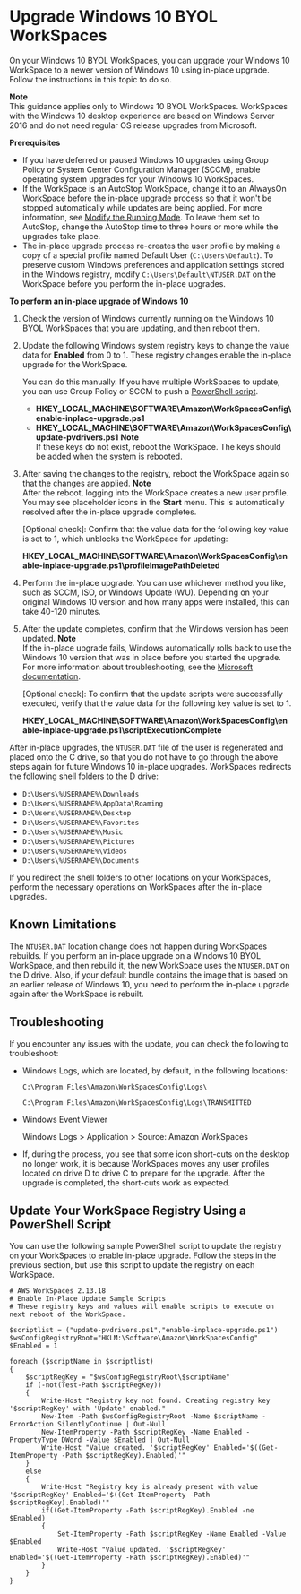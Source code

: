 # Upgrade Windows 10 BYOL WorkSpaces<a name="upgrade-windows-10-byol-workspaces"></a>

On your Windows 10 BYOL WorkSpaces, you can upgrade your Windows 10 WorkSpace to a newer version of Windows 10 using in\-place upgrade\. Follow the instructions in this topic to do so\.

**Note**  
This guidance applies only to Windows 10 BYOL WorkSpaces\. WorkSpaces with the Windows 10 desktop experience are based on Windows Server 2016 and do not need regular OS release upgrades from Microsoft\.

**Prerequisites**
+ If you have deferred or paused Windows 10 upgrades using Group Policy or System Center Configuration Manager \(SCCM\), enable operating system upgrades for your Windows 10 WorkSpaces\.
+ If the WorkSpace is an AutoStop WorkSpace, change it to an AlwaysOn WorkSpace before the in\-place upgrade process so that it won't be stopped automatically while updates are being applied\. For more information, see [Modify the Running Mode](running-mode.md#modify-running-mode)\. To leave them set to AutoStop, change the AutoStop time to three hours or more while the upgrades take place\.
+ The in\-place upgrade process re\-creates the user profile by making a copy of a special profile named Default User \(`C:\Users\Default`\)\. To preserve custom Windows preferences and application settings stored in the Windows registry, modify `C:\Users\Default\NTUSER.DAT` on the WorkSpace before you perform the in\-place upgrades\.

**To perform an in\-place upgrade of Windows 10**

1. Check the version of Windows currently running on the Windows 10 BYOL WorkSpaces that you are updating, and then reboot them\.

1. Update the following Windows system registry keys to change the value data for **Enabled** from 0 to 1\. These registry changes enable the in\-place upgrade for the WorkSpace\.

    You can do this manually\. If you have multiple WorkSpaces to update, you can use Group Policy or SCCM to push a [PowerShell script](#update-windows-10-byol-script)\.
   + **HKEY\_LOCAL\_MACHINE\\SOFTWARE\\Amazon\\WorkSpacesConfig\\enable\-inplace\-upgrade\.ps1**
   + **HKEY\_LOCAL\_MACHINE\\SOFTWARE\\Amazon\\WorkSpacesConfig\\update\-pvdrivers\.ps1**
**Note**  
If these keys do not exist, reboot the WorkSpace\. The keys should be added when the system is rebooted\.

1. After saving the changes to the registry, reboot the WorkSpace again so that the changes are applied\.
**Note**  
After the reboot, logging into the WorkSpace creates a new user profile\. You may see placeholder icons in the **Start** menu\. This is automatically resolved after the in\-place upgrade completes\.

   \[Optional check\]: Confirm that the value data for the following key value is set to 1, which unblocks the WorkSpace for updating:

   **HKEY\_LOCAL\_MACHINE\\SOFTWARE\\Amazon\\WorkSpacesConfig\\enable\-inplace\-upgrade\.ps1\\profileImagePathDeleted**

1. Perform the in\-place upgrade\. You can use whichever method you like, such as SCCM, ISO, or Windows Update \(WU\)\. Depending on your original Windows 10 version and how many apps were installed, this can take 40\-120 minutes\.

1. After the update completes, confirm that the Windows version has been updated\.
**Note**  
If the in\-place upgrade fails, Windows automatically rolls back to use the Windows 10 version that was in place before you started the upgrade\. For more information about troubleshooting, see the [Microsoft documentation](https://docs.microsoft.com/en-us/windows/deployment/upgrade/resolve-windows-10-upgrade-errors)\.

   \[Optional check\]: To confirm that the update scripts were successfully executed, verify that the value data for the following key value is set to 1\.

   **HKEY\_LOCAL\_MACHINE\\SOFTWARE\\Amazon\\WorkSpacesConfig\\enable\-inplace\-upgrade\.ps1\\scriptExecutionComplete**

After in\-place upgrades, the `NTUSER.DAT` file of the user is regenerated and placed onto the C drive, so that you do not have to go through the above steps again for future Windows 10 in\-place upgrades\. WorkSpaces redirects the following shell folders to the D drive:
+ `D:\Users\%USERNAME%\Downloads`
+ `D:\Users\%USERNAME%\AppData\Roaming`
+ `D:\Users\%USERNAME%\Desktop`
+ `D:\Users\%USERNAME%\Favorites`
+ `D:\Users\%USERNAME%\Music`
+ `D:\Users\%USERNAME%\Pictures`
+ `D:\Users\%USERNAME%\Videos`
+ `D:\Users\%USERNAME%\Documents`

If you redirect the shell folders to other locations on your WorkSpaces, perform the necessary operations on WorkSpaces after the in\-place upgrades\.

## Known Limitations<a name="byol-known-limitations"></a>

The `NTUSER.DAT` location change does not happen during WorkSpaces rebuilds\. If you perform an in\-place upgrade on a Windows 10 BYOL WorkSpace, and then rebuild it, the new WorkSpace uses the `NTUSER.DAT` on the D drive\. Also, if your default bundle contains the image that is based on an earlier release of Windows 10, you need to perform the in\-place upgrade again after the WorkSpace is rebuilt\.

## Troubleshooting<a name="byol-troubleshooting"></a>

If you encounter any issues with the update, you can check the following to troubleshoot:
+ Windows Logs, which are located, by default, in the following locations:

  `C:\Program Files\Amazon\WorkSpacesConfig\Logs\`

  `C:\Program Files\Amazon\WorkSpacesConfig\Logs\TRANSMITTED`
+ Windows Event Viewer

  Windows Logs > Application > Source: Amazon WorkSpaces
+ If, during the process, you see that some icon short\-cuts on the desktop no longer work, it is because WorkSpaces moves any user profiles located on drive D to drive C to prepare for the upgrade\. After the upgrade is completed, the short\-cuts work as expected\.

## Update Your WorkSpace Registry Using a PowerShell Script<a name="update-windows-10-byol-script"></a>

You can use the following sample PowerShell script to update the registry on your WorkSpaces to enable in\-place upgrade\. Follow the steps in the previous section, but use this script to update the registry on each WorkSpace\.

```
# AWS WorkSpaces 2.13.18
# Enable In-Place Update Sample Scripts
# These registry keys and values will enable scripts to execute on next reboot of the WorkSpace.
 
$scriptlist = ("update-pvdrivers.ps1","enable-inplace-upgrade.ps1")
$wsConfigRegistryRoot="HKLM:\Software\Amazon\WorkSpacesConfig"
$Enabled = 1
 
foreach ($scriptName in $scriptlist)
{
    $scriptRegKey = "$wsConfigRegistryRoot\$scriptName"
    if (-not(Test-Path $scriptRegKey))
    {
        Write-Host "Registry key not found. Creating registry key '$scriptRegKey' with 'Update' enabled."        
        New-Item -Path $wsConfigRegistryRoot -Name $scriptName -ErrorAction SilentlyContinue | Out-Null
        New-ItemProperty -Path $scriptRegKey -Name Enabled -PropertyType DWord -Value $Enabled | Out-Null
        Write-Host "Value created. '$scriptRegKey' Enabled='$((Get-ItemProperty -Path $scriptRegKey).Enabled)'"
    }
    else
    {
        Write-Host "Registry key is already present with value '$scriptRegKey' Enabled='$((Get-ItemProperty -Path $scriptRegKey).Enabled)'"
        if((Get-ItemProperty -Path $scriptRegKey).Enabled -ne $Enabled)
        {
            Set-ItemProperty -Path $scriptRegKey -Name Enabled -Value $Enabled
            Write-Host "Value updated. '$scriptRegKey' Enabled='$((Get-ItemProperty -Path $scriptRegKey).Enabled)'"
        }
    }
}
```